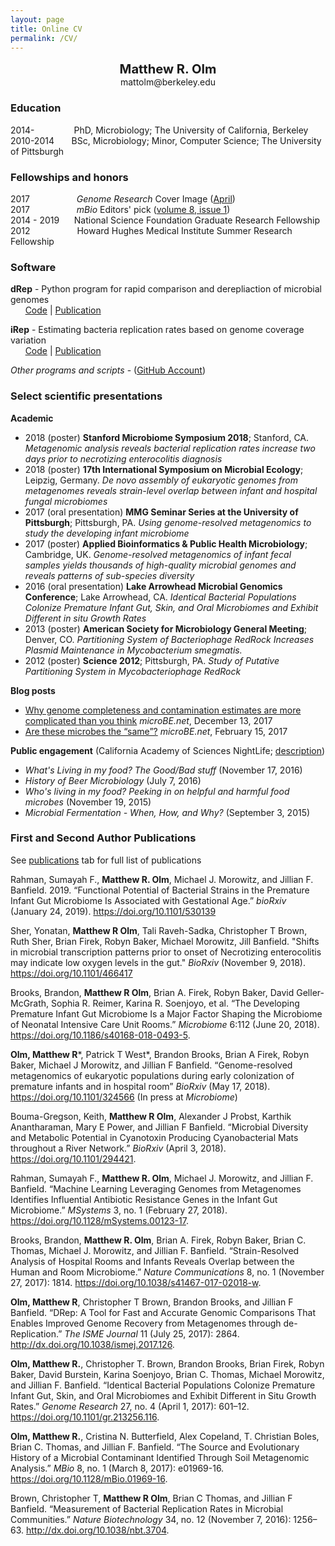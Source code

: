 ```yaml
---
layout: page
title: Online CV
permalink: /CV/
---
```

<p align="center">
  <b><big><big>Matthew R. Olm</big></big></b> <br>
  mattolm@berkeley.edu
</p>

### Education

2014-&nbsp;&nbsp;&nbsp;&nbsp;&nbsp;&nbsp;&nbsp;&nbsp;&nbsp;
&nbsp;&nbsp;&nbsp;&nbsp;&nbsp;&nbsp;PhD, Microbiology; The University of California, Berkeley  
2010-2014
&nbsp;&nbsp;&nbsp;&nbsp;&nbsp;&nbsp;BSc, Microbiology; Minor, Computer Science; The University of Pittsburgh  

### Fellowships and honors

2017 &nbsp;&nbsp;&nbsp;&nbsp;&nbsp;&nbsp;&nbsp;&nbsp;&nbsp;&nbsp;&nbsp;&nbsp;&nbsp;&nbsp;&nbsp;&nbsp;&nbsp;&nbsp;*Genome Research* Cover Image  ([April](https://genome.cshlp.org/content/27/4.cover-expansion))  
2017&nbsp;&nbsp;&nbsp;&nbsp;&nbsp;&nbsp;&nbsp;&nbsp;&nbsp;&nbsp;&nbsp;&nbsp;&nbsp;&nbsp;&nbsp;&nbsp;&nbsp;&nbsp;&nbsp;*mBio* Editors' pick ([volume 8, issue 1](http://mbio.asm.org/site/misc/mBioCollection2017.xhtml))  
2014 - 2019 &nbsp;&nbsp;&nbsp;&nbsp;&nbsp;National Science Foundation Graduate Research Fellowship  
2012 &nbsp;&nbsp;&nbsp;&nbsp;&nbsp;&nbsp;&nbsp;&nbsp;&nbsp;&nbsp;&nbsp;&nbsp;&nbsp;&nbsp;&nbsp;&nbsp;&nbsp;&nbsp;Howard Hughes Medical Institute Summer Research Fellowship

### Software

 **dRep** - Python program for rapid comparison and derepliaction of microbial genomes  
 &nbsp;&nbsp;&nbsp;&nbsp;&nbsp;&nbsp;[Code](https://github.com/MrOlm/drep) \| [Publication](https://www.nature.com/articles/ismej2017126)  

 **iRep** - Estimating bacteria replication rates based on genome coverage variation  
 &nbsp;&nbsp;&nbsp;&nbsp;&nbsp;&nbsp;[Code](https://github.com/christophertbrown/iRep) | [Publication](http://www.nature.com/nbt/journal/v34/n12/abs/nbt.3704.html)  

 *Other programs and scripts* - ([GitHub Account](https://github.com/MrOlm))

### Select scientific presentations

**Academic**
 * 2018 (poster) **Stanford Microbiome Symposium 2018**; Stanford, CA. *Metagenomic analysis reveals bacterial replication rates increase two days prior to necrotizing enterocolitis diagnosis*
 * 2018 (poster) **17th International Symposium on Microbial Ecology**; Leipzig, Germany. *De novo assembly of eukaryotic genomes from metagenomes reveals strain-level overlap between infant and hospital fungal microbiomes*
 * 2017 (oral presentation) **MMG Seminar Series at the University of Pittsburgh**; Pittsburgh, PA. *Using genome-resolved metagenomics to study the developing infant microbiome*
 * 2017 (poster) **Applied Bioinformatics & Public Health Microbiology**; Cambridge, UK. *Genome-resolved metagenomics of infant fecal samples yields thousands of high-quality microbial genomes and reveals patterns of sub-species diversity*
 * 2016 (oral presentation) **Lake Arrowhead Microbial Genomics Conference**; Lake Arrowhead, CA. *Identical Bacterial Populations Colonize Premature Infant Gut, Skin, and Oral Microbiomes and Exhibit Different in situ Growth Rates*
 * 2013 (poster) **American Society for Microbiology General Meeting**; Denver, CO. *Partitioning System of Bacteriophage RedRock Increases Plasmid Maintenance in Mycobacterium smegmatis.*
 * 2012 (poster) **Science 2012**; Pittsburgh, PA. *Study of Putative Partitioning System in Mycobacteriophage RedRock*


**Blog posts**
* [Why genome completeness and contamination estimates are more complicated than you think](https://www.microbe.net/2017/12/13/why-genome-completeness-and-contamination-estimates-are-more-complicated-than-you-think/) _microBE.net_, December 13, 2017  
* [Are these microbes the “same”?](https://www.microbe.net/2017/02/15/are-these-microbes-the-same/) _microBE.net_, February 15, 2017  


**Public engagement** (California Academy of Sciences NightLife; [description](https://www.calacademy.org/nightlife))
* *What's Living in my food? The Good/Bad stuff* (November 17, 2016)
* *History of Beer Microbiology* (July 7, 2016)
* *Who's living in my food? Peeking in on helpful and harmful food microbes* (November 19, 2015)
* *Microbial Fermentation - When, How, and Why?* (September 3, 2015)

### First and Second Author Publications

See [publications](/[publications]) tab for full list of publications



Rahman, Sumayah F., **Matthew R. Olm**, Michael J. Morowitz, and Jillian F. Banfield. 2019. “Functional Potential of Bacterial Strains in the Premature Infant Gut Microbiome Is Associated with Gestational Age.” *bioRxiv* (January 24, 2019). <https://doi.org/10.1101/530139>

Sher, Yonatan, **Matthew R Olm**, Tali Raveh-Sadka, Christopher T Brown, Ruth Sher, Brian Firek, Robyn Baker, Michael Morowitz, Jill Banfield. "Shifts in microbial transcription patterns prior to onset of Necrotizing enterocolitis may indicate low oxygen levels in the gut." *BioRxiv* (November 9, 2018). <https://doi.org/10.1101/466417>

Brooks, Brandon, **Matthew R Olm**, Brian A. Firek, Robyn Baker, David Geller-McGrath, Sophia R. Reimer, Karina R. Soenjoyo, et al. “The Developing Premature Infant Gut Microbiome Is a Major Factor Shaping the Microbiome of Neonatal Intensive Care Unit Rooms.” *Microbiome* 6:112 (June 20, 2018). <https://doi.org/10.1186/s40168-018-0493-5>.

__Olm, Matthew R__\*, Patrick T West*, Brandon Brooks, Brian A Firek, Robyn Baker, Michael J Morowitz, and Jillian F Banfield. “Genome-resolved metagenomics of eukaryotic populations during early colonization of premature infants and in hospital room” *BioRxiv* (May 17, 2018). https://doi.org/10.1101/324566 (In press at *Microbiome*)

Bouma-Gregson, Keith, **Matthew R Olm**, Alexander J Probst, Karthik Anantharaman, Mary E Power, and Jillian F Banfield. “Microbial Diversity and Metabolic Potential in Cyanotoxin Producing Cyanobacterial Mats throughout a River Network.” *BioRxiv* (April 3, 2018). <https://doi.org/10.1101/294421>.

Rahman, Sumayah F., **Matthew R. Olm**, Michael J. Morowitz, and Jillian F. Banfield. “Machine Learning Leveraging Genomes from Metagenomes Identifies Influential Antibiotic Resistance Genes in the Infant Gut Microbiome.” *MSystems* 3, no. 1 (February 27, 2018). <https://doi.org/10.1128/mSystems.00123-17>.

Brooks, Brandon, **Matthew R. Olm**, Brian A. Firek, Robyn Baker, Brian C. Thomas, Michael J. Morowitz, and Jillian F. Banfield. “Strain-Resolved Analysis of Hospital Rooms and Infants Reveals Overlap between the Human and Room Microbiome.” *Nature Communications* 8, no. 1 (November 27, 2017): 1814. <https://doi.org/10.1038/s41467-017-02018-w>.

**Olm, Matthew R**, Christopher T Brown, Brandon Brooks, and Jillian F Banfield. “DRep: A Tool for Fast and Accurate Genomic Comparisons That Enables Improved Genome Recovery from Metagenomes through de-Replication.” *The ISME Journal* 11 (July 25, 2017): 2864. <http://dx.doi.org/10.1038/ismej.2017.126>.

**Olm, Matthew R.**, Christopher T. Brown, Brandon Brooks, Brian Firek, Robyn Baker, David Burstein, Karina Soenjoyo, Brian C. Thomas, Michael Morowitz, and Jillian F. Banfield. “Identical Bacterial Populations Colonize Premature Infant Gut, Skin, and Oral Microbiomes and Exhibit Different in Situ Growth Rates.” *Genome Research* 27, no. 4 (April 1, 2017): 601–12. <https://doi.org/10.1101/gr.213256.116>.

**Olm, Matthew R.**, Cristina N. Butterfield, Alex Copeland, T. Christian Boles, Brian C. Thomas, and Jillian F. Banfield. “The Source and Evolutionary History of a Microbial Contaminant Identified Through Soil Metagenomic Analysis.” *MBio* 8, no. 1 (March 8, 2017): e01969-16. <https://doi.org/10.1128/mBio.01969-16>.

Brown, Christopher T, **Matthew R Olm**, Brian C Thomas, and Jillian F Banfield. “Measurement of Bacterial Replication Rates in Microbial Communities.” *Nature Biotechnology* 34, no. 12 (November 7, 2016): 1256–63. <http://dx.doi.org/10.1038/nbt.3704>.
